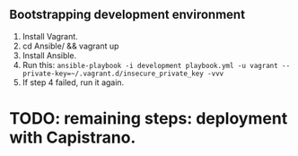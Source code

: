 Bootstrapping development environment
-------------------------------------

1. Install Vagrant.
2. cd Ansible/ && vagrant up
3. Install Ansible.
4. Run this: `ansible-playbook -i development playbook.yml -u vagrant --private-key=~/.vagrant.d/insecure_private_key -vvv`
5. If step 4 failed, run it again.

# TODO: remaining steps: deployment with Capistrano.

